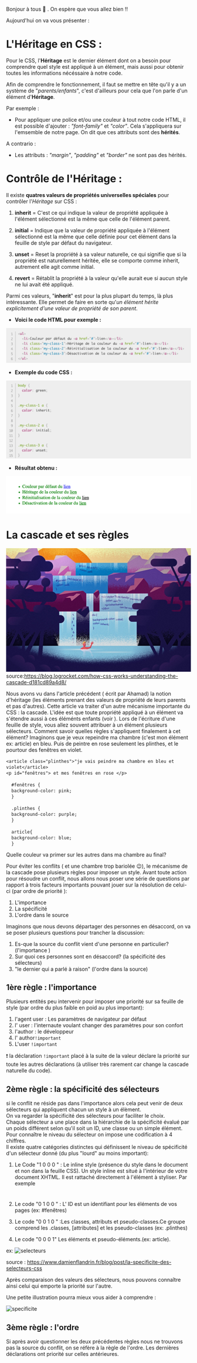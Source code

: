 Bonjour à tous  :wave: .
On espère que vous allez bien :bangbang:

Aujourd'hui on va vous présenter :

<!-- CSS - Héritage (découverte et fonctionnement)-->
# **L'Héritage en CSS :**

<!-- Début des explications de l'Héritage CSS -->
Pour le CSS, l'**Héritage** est le dernier élément dont on a besoin pour comprendre quel style est appliqué à un élément, mais aussi pour obtenir toutes les informations nécéssaire à notre code.

Afin de comprendre le fonctionnement, il faut se mettre en tête qu'il y a un système de "*parents/enfants*", c'est d'ailleurs pour cela que l'on parle d'un élément d'**Héritage**.

Par exemple :

- Pour appliquer une police et/ou une couleur à tout notre code HTML, il est possible d'ajouter : *"font-family"* et *"color"*. Cela s'appliquera sur l'emsemble de notre page. On dit que ces attributs sont des **hérités**. 

A contrario :

- Les attributs : *"margin"*, *"padding"* et *"border"* ne sont pas des hérités.
<!-- Fin des explications -->

<!-- Début du fonctionnement -->
# **Contrôle de l'Héritage :**

Il existe **quatres valeurs de propriétés universelles spéciales** pour contrôler l'*Héritage* sur CSS :

1. **inherit** = C'est ce qui indique la valeur de propriété appliquée à l'élément sélectionné est la même que celle de l'élément parent.

2. **initial** = Indique que la valeur de propriété appliquée à l'élément sélectionné est la même que celle définie pour cet élément dans la feuille de style par défaut du navigateur.

3. **unset** = Reset la propriété à sa valeur naturelle, ce qui signifie que si la propriété est naturellement héritée, elle se comporte comme inherit, autrement elle agit comme initial.

4. **revert** = Rétablit la propriété à la valeur qu'elle aurait eue si aucun style ne lui avait été appliqué.

Parmi ces valeurs, "**inherit**" est pour la plus plupart du temps, là plus intéressante. Elle permet de faire en sorte qu'*un élément hérite explicitement d'une valeur de propriété de son parent*.

* **Voici le code HTML pour exemple :**

![ImageHTML](images/html.png)

* **Exemple du code CSS :**

![ImageCSS](images/css.png)

* **Résultat obtenu :**

![ImageResultat](images/resultat.png)
<!-- Fin du fonctionnement -->

# La cascade et ses règles  
  
![](images/cascade_illustration_CSS.jpeg)
source:https://blog.logrocket.com/how-css-works-understanding-the-cascade-d181cd89a4d8/
 
Nous avons vu dans l'article précédent ( écrit par Ahamad) la notion d'héritage (les éléments prenant des valeurs de propriété de leurs parents et pas d'autres). Cette article va traiter d'un autre mécanisme importante du CSS : la cascade.
L'idée est que toute propriété appliqué à un élément va s'étendre aussi à ces éléménts enfants (voir ).
Lors de l'écriture d'une feuille de style, vous allez souvent attribuer à un élément plusieurs sélecteurs.
Comment savoir quelles règles s'appliquent finalement à cet élément? 
 Imaginons que je veux repeindre ma chambre (c'est mon élément ex: article) en bleu. Puis de peintre en rose seulement les plinthes, et le pourtour des fenêtres en violet. 

 ```  
 <article class="plinthes">"je vais peindre ma chambre en bleu et violet</article>  
 <p id="fenêtres"> et mes fenêtres en rose </p>  
   
   #fenêtres {
   background-color: pink;
   }  
   
   .plinthes {
   background-color: purple;
   }  
   
   article{
   background-color: blue;
   }
   ```
  
Quelle couleur va primer sur les autres dans ma chambre au final? 
  
Pour éviter les conflits ( et une chambre trop bariolée :wink:), le mécanisme de la cascade pose plusieurs règles pour imposer un style.
Avant toute action pour résoudre un conflit, nous allons nous poser une série de questions par rapport à trois facteurs importants pouvant jouer sur la résolution de celui-ci (par ordre de priorité ):
 
1. L'importance  
2. La spécificité
3. L'ordre dans le source  

Imaginons que nous devons départager des personnes en désaccord, on va se poser plusieurs questions pour trancher la discussion: 
 
1. Es-que la source du conflit vient d'une personne en particulier? (l'importance )  
2. Sur quoi ces personnes sont en désaccord? (la spécificité des sélecteurs)
3. "le dernier qui a parlé à raison" (l'ordre dans la source) 

## 1ère règle : l'importance
  
Plusieurs entités peu intervenir pour imposer une priorité sur sa feuille de style (par ordre du plus faible en poid au plus important):  

1. l'agent user : Les paramètres de navigateur par défaut
2.  l' user : l'internaute voulant changer des paramètres pour son confort
3.  l'author : le développeur 
4. l' author``!important``
5. L'user ``!important``  
  
:heavy_exclamation_mark:  la déclaration ``!important`` placé à la suite de la valeur déclare la priorité sur toute les autres déclarations (à utiliser très rarement car change la cascade naturelle du code).  
  
## 2ème règle : la spécificité des sélecteurs  
  
si le conflit ne réside pas dans l'importance alors cela peut venir de deux sélecteurs qui appliquent chacun un style à un élèment.  
On va regarder la spécificité des sélecteurs pour faciliter le choix.  
Chaque sélecteur a une place dans la hiérarchie de la spécificité évalué par un poids différent selon qu'il soit un ID, une classe ou un simple élément. 
Pour connaître le niveau du sélecteur on impose une codification à 4 chiffres.  
Il existe quatre catégories distinctes qui définissent le niveau de spécificité d'un sélecteur donné (du plus "lourd" au moins important): 

1. Le Code "1 0 0 0 " : Le inline style (présence du style dans le document et non dans la feuille CSS).
Un style inline est situé à l'intérieur de votre document XHTML. Il est rattaché directement à l'élément à styliser. Par exemple <h1 style="color: #fff;"> 

2. Le code "0 1 0 0 " : L' ID est un identifiant pour les éléments de vos pages (ex: #fenêtres)

3. Le code "0 0 1 0 " :Les classes, attributs et pseudo-classes.Ce groupe comprend les .classes, [attributes] et les pseudo-classes (ex: .plinthes)

4. Le code "0 0 0 1" Les éléments et pseudo-éléments.(ex: article).

ex: ![selecteurs](images/sélecteurs_ex.jpeg)  

source : https://www.damienflandrin.fr/blog/post/la-specificite-des-selecteurs-css
 
Après comparaison des valeurs des sélecteurs, nous pouvons connaître ainsi celui qui emporte la priorité sur l'autre.

Une petite illustration pourra mieux vous aider à comprendre :  

  ![specificite](images/specificite.jpeg)
   
## 3ème règle : l'ordre  
  
Si après avoir questionner les deux précédentes règles nous ne trouvons pas la source du conflit, on se réfère à la règle de l'ordre.
Les dernières déclarations ont priorité sur celles antérieures.

